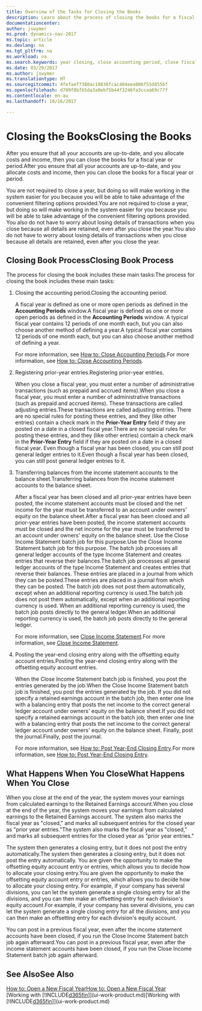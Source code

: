 ```yaml
---
title: Overview of the Tasks for Closing the Books
description: Learn about the process of closing the books for a fiscal year or period, and what happens after you close at the end of a year.
documentationcenter: 
author: jswymer
ms.prod: dynamics-nav-2017
ms.topic: article
ms.devlang: na
ms.tgt_pltfrm: na
ms.workload: na
ms.search.keywords: year closing, close accounting period, close fiscal year, bank account detailed trial balance
ms.date: 03/29/2017
ms.author: jswymer
ms.translationtype: HT
ms.sourcegitcommit: 4fefaef7380ac10836fcac404eea006f55d8556f
ms.openlocfilehash: d709f8bfb5da3a0ebf5b44f3246fa3ccaa69c77f
ms.contentlocale: en-au
ms.lasthandoff: 10/16/2017

---
```

# <a name="closing-the-books"></a><span data-ttu-id="cef6e-103">Closing the Books</span><span class="sxs-lookup"><span data-stu-id="cef6e-103">Closing the Books</span></span>
<span data-ttu-id="cef6e-104">After you ensure that all your accounts are up-to-date, and you allocate costs and income, then you can close the books for a fiscal year or period.</span><span class="sxs-lookup"><span data-stu-id="cef6e-104">After you ensure that all your accounts are up-to-date, and you allocate costs and income, then you can close the books for a fiscal year or period.</span></span>

<span data-ttu-id="cef6e-105">You are not required to close a year, but doing so will make working in the system easier for you because you will be able to take advantage of the convenient filtering options provided.</span><span class="sxs-lookup"><span data-stu-id="cef6e-105">You are not required to close a year, but doing so will make working in the system easier for you because you will be able to take advantage of the convenient filtering options provided.</span></span> <span data-ttu-id="cef6e-106">You also do not have to worry about losing details of transactions when you close because all details are retained, even after you close the year.</span><span class="sxs-lookup"><span data-stu-id="cef6e-106">You also do not have to worry about losing details of transactions when you close because all details are retained, even after you close the year.</span></span>

## <a name="closing-book-process"></a><span data-ttu-id="cef6e-107">Closing Book Process</span><span class="sxs-lookup"><span data-stu-id="cef6e-107">Closing Book Process</span></span>
<span data-ttu-id="cef6e-108">The process for closing the book includes these main tasks:</span><span class="sxs-lookup"><span data-stu-id="cef6e-108">The process for closing the book includes these main tasks:</span></span>

1. <span data-ttu-id="cef6e-109">Closing the accounting period.</span><span class="sxs-lookup"><span data-stu-id="cef6e-109">Closing the accounting period.</span></span>

    <span data-ttu-id="cef6e-110">A fiscal year is defined as one or more open periods as defined in the **Accounting Periods** window.</span><span class="sxs-lookup"><span data-stu-id="cef6e-110">A fiscal year is defined as one or more open periods as defined in the **Accounting Periods** window.</span></span> <span data-ttu-id="cef6e-111">A typical fiscal year contains 12 periods of one month each, but you can also choose another method of defining a year.</span><span class="sxs-lookup"><span data-stu-id="cef6e-111">A typical fiscal year contains 12 periods of one month each, but you can also choose another method of defining a year.</span></span>

    <span data-ttu-id="cef6e-112">For more information, see [How to: Close Accounting Periods](year-close-account-periods.md).</span><span class="sxs-lookup"><span data-stu-id="cef6e-112">For more information, see [How to: Close Accounting Periods](year-close-account-periods.md).</span></span>
2. <span data-ttu-id="cef6e-113">Registering prior-year entries.</span><span class="sxs-lookup"><span data-stu-id="cef6e-113">Registering prior-year entries.</span></span>

    <span data-ttu-id="cef6e-114">When you close a fiscal year, you must enter a number of administrative transactions (such as prepaid and accrued items).</span><span class="sxs-lookup"><span data-stu-id="cef6e-114">When you close a fiscal year, you must enter a number of administrative transactions (such as prepaid and accrued items).</span></span> <span data-ttu-id="cef6e-115">These transactions are called adjusting entries.</span><span class="sxs-lookup"><span data-stu-id="cef6e-115">These transactions are called adjusting entries.</span></span> <span data-ttu-id="cef6e-116">There are no special rules for posting these entries, and they (like other entries) contain a check mark in the **Prior-Year Entry** field if they are posted on a date in a closed fiscal year.</span><span class="sxs-lookup"><span data-stu-id="cef6e-116">There are no special rules for posting these entries, and they (like other entries) contain a check mark in the **Prior-Year Entry** field if they are posted on a date in a closed fiscal year.</span></span> <span data-ttu-id="cef6e-117">Even though a fiscal year has been closed, you can still post general ledger entries to it.</span><span class="sxs-lookup"><span data-stu-id="cef6e-117">Even though a fiscal year has been closed, you can still post general ledger entries to it.</span></span>
3. <span data-ttu-id="cef6e-118">Transferring balances from the income statement accounts to the balance sheet.</span><span class="sxs-lookup"><span data-stu-id="cef6e-118">Transferring balances from the income statement accounts to the balance sheet.</span></span>

    <span data-ttu-id="cef6e-119">After a fiscal year has been closed and all prior-year entries have been posted, the income statement accounts must be closed and the net income for the year must be transferred to an account under owners' equity on the balance sheet.</span><span class="sxs-lookup"><span data-stu-id="cef6e-119">After a fiscal year has been closed and all prior-year entries have been posted, the income statement accounts must be closed and the net income for the year must be transferred to an account under owners' equity on the balance sheet.</span></span> <span data-ttu-id="cef6e-120">Use the Close Income Statement batch job for this purpose.</span><span class="sxs-lookup"><span data-stu-id="cef6e-120">Use the Close Income Statement batch job for this purpose.</span></span> <span data-ttu-id="cef6e-121">The batch job processes all general ledger accounts of the type Income Statement and creates entries that reverse their balances.</span><span class="sxs-lookup"><span data-stu-id="cef6e-121">The batch job processes all general ledger accounts of the type Income Statement and creates entries that reverse their balances.</span></span> <span data-ttu-id="cef6e-122">These entries are placed in a journal from which they can be posted.</span><span class="sxs-lookup"><span data-stu-id="cef6e-122">These entries are placed in a journal from which they can be posted.</span></span> <span data-ttu-id="cef6e-123">The batch job does not post them automatically, except when an additional reporting currency is used.</span><span class="sxs-lookup"><span data-stu-id="cef6e-123">The batch job does not post them automatically, except when an additional reporting currency is used.</span></span> <span data-ttu-id="cef6e-124">When an additional reporting currency is used, the batch job posts directly to the general ledger.</span><span class="sxs-lookup"><span data-stu-id="cef6e-124">When an additional reporting currency is used, the batch job posts directly to the general ledger.</span></span>

    <span data-ttu-id="cef6e-125">For more information, see [Close Income Statement](year-close-income-statement.md).</span><span class="sxs-lookup"><span data-stu-id="cef6e-125">For more information, see [Close Income Statement](year-close-income-statement.md).</span></span>
4. <span data-ttu-id="cef6e-126">Posting the year-end closing entry along with the offsetting equity account entries.</span><span class="sxs-lookup"><span data-stu-id="cef6e-126">Posting the year-end closing entry along with the offsetting equity account entries.</span></span>

    <span data-ttu-id="cef6e-127">When the Close Income Statement batch job is finished, you post the entries generated by the job.</span><span class="sxs-lookup"><span data-stu-id="cef6e-127">When the Close Income Statement batch job is finished, you post the entries generated by the job.</span></span> <span data-ttu-id="cef6e-128">If you did not specify a retained earnings account in the batch job, then enter one line with a balancing entry that posts the net income to the correct general ledger account under owners' equity on the balance sheet.</span><span class="sxs-lookup"><span data-stu-id="cef6e-128">If you did not specify a retained earnings account in the batch job, then enter one line with a balancing entry that posts the net income to the correct general ledger account under owners' equity on the balance sheet.</span></span> <span data-ttu-id="cef6e-129">Finally, post the journal.</span><span class="sxs-lookup"><span data-stu-id="cef6e-129">Finally, post the journal.</span></span>

    <span data-ttu-id="cef6e-130">For more information, see [How to: Post Year-End Closing Entry](year-how-post-year-end-close-entry.md).</span><span class="sxs-lookup"><span data-stu-id="cef6e-130">For more information, see [How to: Post Year-End Closing Entry](year-how-post-year-end-close-entry.md).</span></span>

## <a name="what-happens-when-you-close"></a><span data-ttu-id="cef6e-131">What Happens When You Close</span><span class="sxs-lookup"><span data-stu-id="cef6e-131">What Happens When You Close</span></span>
<span data-ttu-id="cef6e-132">When you close at the end of the year, the system moves your earnings from calculated earnings to the Retained Earnings account.</span><span class="sxs-lookup"><span data-stu-id="cef6e-132">When you close at the end of the year, the system moves your earnings from calculated earnings to the Retained Earnings account.</span></span> <span data-ttu-id="cef6e-133">The system also marks the fiscal year as "closed," and marks all subsequent entries for the closed year as "prior year entries."</span><span class="sxs-lookup"><span data-stu-id="cef6e-133">The system also marks the fiscal year as "closed," and marks all subsequent entries for the closed year as "prior year entries."</span></span>

<span data-ttu-id="cef6e-134">The system then generates a closing entry, but it does not post the entry automatically.</span><span class="sxs-lookup"><span data-stu-id="cef6e-134">The system then generates a closing entry, but it does not post the entry automatically.</span></span> <span data-ttu-id="cef6e-135">You are given the opportunity to make the offsetting equity account entry or entries, which allows you to decide how to allocate your closing entry.</span><span class="sxs-lookup"><span data-stu-id="cef6e-135">You are given the opportunity to make the offsetting equity account entry or entries, which allows you to decide how to allocate your closing entry.</span></span> <span data-ttu-id="cef6e-136">For example, if your company has several divisions, you can let the system generate a single closing entry for all the divisions, and you can then make an offsetting entry for each division's equity account.</span><span class="sxs-lookup"><span data-stu-id="cef6e-136">For example, if your company has several divisions, you can let the system generate a single closing entry for all the divisions, and you can then make an offsetting entry for each division's equity account.</span></span>

<span data-ttu-id="cef6e-137">You can post in a previous fiscal year, even after the income statement accounts have been closed, if you run the Close Income Statement batch job again afterward.</span><span class="sxs-lookup"><span data-stu-id="cef6e-137">You can post in a previous fiscal year, even after the income statement accounts have been closed, if you run the Close Income Statement batch job again afterward.</span></span>

## <a name="see-also"></a><span data-ttu-id="cef6e-138">See Also</span><span class="sxs-lookup"><span data-stu-id="cef6e-138">See Also</span></span>
[<span data-ttu-id="cef6e-139">How to: Open a New Fiscal Year</span><span class="sxs-lookup"><span data-stu-id="cef6e-139">How to: Open a New Fiscal Year</span></span>](finance-how-open-new-fiscal-year.md)  
<span data-ttu-id="cef6e-140">[Working with [!INCLUDE[d365fin](includes/d365fin_md.md)]](ui-work-product.md)</span><span class="sxs-lookup"><span data-stu-id="cef6e-140">[Working with [!INCLUDE[d365fin](includes/d365fin_md.md)]](ui-work-product.md)</span></span>

